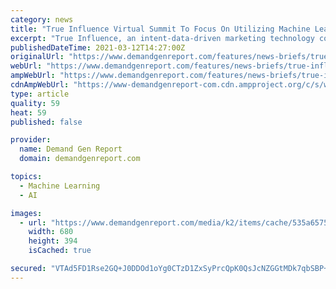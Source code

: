 ```yaml
---
category: news
title: "True Influence Virtual Summit To Focus On Utilizing Machine Learning"
excerpt: "True Influence, an intent-data-driven marketing technology company, announced its 2021 True Influence Summit: Accelerating Revenue Through"
publishedDateTime: 2021-03-12T14:27:00Z
originalUrl: "https://www.demandgenreport.com/features/news-briefs/true-influence-virtual-summit-to-focus-on-utilizing-machine-learning"
webUrl: "https://www.demandgenreport.com/features/news-briefs/true-influence-virtual-summit-to-focus-on-utilizing-machine-learning"
ampWebUrl: "https://www.demandgenreport.com/features/news-briefs/true-influence-virtual-summit-to-focus-on-utilizing-machine-learning/amp"
cdnAmpWebUrl: "https://www-demandgenreport-com.cdn.ampproject.org/c/s/www.demandgenreport.com/features/news-briefs/true-influence-virtual-summit-to-focus-on-utilizing-machine-learning/amp"
type: article
quality: 59
heat: 59
published: false

provider:
  name: Demand Gen Report
  domain: demandgenreport.com

topics:
  - Machine Learning
  - AI

images:
  - url: "https://www.demandgenreport.com/media/k2/items/cache/535a65754adfed9d16d73ed3a8ca5cac_L.jpg"
    width: 680
    height: 394
    isCached: true

secured: "VTAd5FD1Rse2GQ+J0DDOd1oYg0CTzD1ZxSyPrcQpK0QsJcNZGGtMDk7qbSBP+9hFjFUR6VwgcD3PRF6wLIJZ/g4JEqlNnEVKTZnUuSrUVXU7Jb3GQU2kiL5RpzDSS8eGbdNXi+iVGXudwtForIw1pVTo4iPZ0BuPFrUM2x63XJ7KhoPfsXIV32Plghav3X44tS9hGxJhgKvIGu9a42Xp9tPnAwRtdqTDBhqEWDykWaj6eO+EX+fes4OzXAJi6/78IqytqwcDlf3R0Jvq8uOHnOl+lyoEuU8cAyiSalUc9qpwmZagL6I0A8rjc+cLLcnatR7QUpvMVJ7oR2vVY+vQLapq0OnqbaVss3nSLozIzPI=;mBu8ZaL1vBFTGmObFxvoxg=="
---
```


